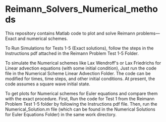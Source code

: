# Reimann_Solvers_Numerical_methods
This repository contains Matlab code to plot and solve Reimann problems—Exact and numerical schemes.

To Run Simulations for Tests 1-5 (Exact solutions), follow the steps in the Instructions pdf attached in the Reimann Problem Test 1-5 Folder.

To simulate the Numerical schemes like Lax Wendroff's or Lax Friedrichs for Linear advection equations (with some initial condition), Just run the code file in the Numerical Scheme Linear Advection Folder. The code can be modified for times, time steps, and other initial conditions. At present, the code assumes a square wave initial state.

To get plots for Numerical schemes for Euler equations and compare them with the exact procedure. First, Run the code for Test 1 from the Reimann Problem Test 1-5 folder by following the Instructions pdf file. Then, run the Numerical_Solution.m file (which can be found in the Numerical Solutions for Euler Equations Folder) in the same work directory. 




